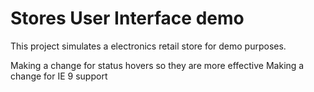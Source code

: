 # Stores User Interface demo

This project simulates a electronics retail store for demo purposes.

Making a change for status hovers so they are more effective
Making a change for IE 9 support
